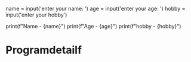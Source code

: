 name = input('enter your name: ')
age  = input('enter your age: ')
hobby = input('enter your hobby')

print(f"Name - {name}")
print(f"Age - {age}")
print(f"hobby - {hobby}")
# Programdetailf
